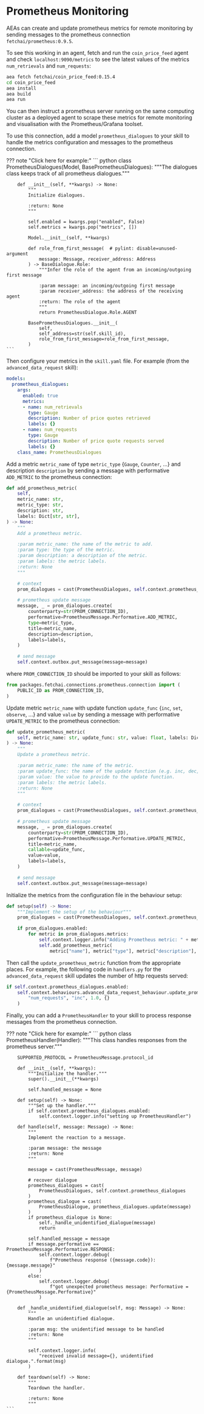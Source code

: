# Prometheus Monitoring

AEAs can create and update prometheus metrics for remote monitoring by sending messages to the prometheus connection `fetchai/prometheus:0.9.5`.

To see this working in an agent, fetch and run the `coin_price_feed` agent and check `localhost:9090/metrics` to see the latest values of the metrics `num_retrievals` and `num_requests`:

``` bash
aea fetch fetchai/coin_price_feed:0.15.4
cd coin_price_feed
aea install
aea build
aea run
```

You can then instruct a prometheus server running on the same computing cluster as a deployed agent to scrape these metrics for remote monitoring and visualisation with the Prometheus/Grafana toolset.

To use this connection, add a model `prometheus_dialogues` to your skill to handle the metrics configuration and messages to the prometheus connection.

??? note "Click here for example:"
    ``` python
    class PrometheusDialogues(Model, BasePrometheusDialogues):
        """The dialogues class keeps track of all prometheus dialogues."""

        def __init__(self, **kwargs) -> None:
            """
            Initialize dialogues.
    
            :return: None
            """
    
            self.enabled = kwargs.pop("enabled", False)
            self.metrics = kwargs.pop("metrics", [])
    
            Model.__init__(self, **kwargs)
    
            def role_from_first_message(  # pylint: disable=unused-argument
                message: Message, receiver_address: Address
            ) -> BaseDialogue.Role:
                """Infer the role of the agent from an incoming/outgoing first message
    
                :param message: an incoming/outgoing first message
                :param receiver_address: the address of the receiving agent
                :return: The role of the agent
                """
                return PrometheusDialogue.Role.AGENT
    
            BasePrometheusDialogues.__init__(
                self,
                self_address=str(self.skill_id),
                role_from_first_message=role_from_first_message,
            )
    ```

Then configure your metrics in the `skill.yaml` file. For example (from the `advanced_data_request` skill):

``` yaml
models:
  prometheus_dialogues:
    args:
      enabled: true
      metrics:
      - name: num_retrievals
        type: Gauge
        description: Number of price quotes retrieved
        labels: {}
      - name: num_requests
        type: Gauge
        description: Number of price quote requests served
        labels: {}
    class_name: PrometheusDialogues
```

Add a metric `metric_name` of type `metric_type` {`Gauge`, `Counter`, ...} and description `description` by sending a message with performative `ADD_METRIC` to the prometheus connection:

``` python
def add_prometheus_metric(
    self,
    metric_name: str,
    metric_type: str,
    description: str,
    labels: Dict[str, str],
) -> None:
    """
    Add a prometheus metric.

    :param metric_name: the name of the metric to add.
    :param type: the type of the metric.
    :param description: a description of the metric.
    :param labels: the metric labels.
    :return: None
    """

    # context
    prom_dialogues = cast(PrometheusDialogues, self.context.prometheus_dialogues)

    # prometheus update message
    message, _ = prom_dialogues.create(
        counterparty=str(PROM_CONNECTION_ID),
        performative=PrometheusMessage.Performative.ADD_METRIC,
        type=metric_type,
        title=metric_name,
        description=description,
        labels=labels,
    )

    # send message
    self.context.outbox.put_message(message=message)
```

where `PROM_CONNECTION_ID` should be imported to your skill as follows:

``` python
from packages.fetchai.connections.prometheus.connection import (
    PUBLIC_ID as PROM_CONNECTION_ID,
)
```

Update metric `metric_name` with update function `update_func` {`inc`, `set`, `observe`, ...} and value `value` by sending a message with performative `UPDATE_METRIC` to the prometheus connection:

``` python
def update_prometheus_metric(
    self, metric_name: str, update_func: str, value: float, labels: Dict[str, str],
) -> None:
    """
    Update a prometheus metric.

    :param metric_name: the name of the metric.
    :param update_func: the name of the update function (e.g. inc, dec, set, ...).
    :param value: the value to provide to the update function.
    :param labels: the metric labels.
    :return: None
    """

    # context
    prom_dialogues = cast(PrometheusDialogues, self.context.prometheus_dialogues)

    # prometheus update message
    message, _ = prom_dialogues.create(
        counterparty=str(PROM_CONNECTION_ID),
        performative=PrometheusMessage.Performative.UPDATE_METRIC,
        title=metric_name,
        callable=update_func,
        value=value,
        labels=labels,
    )

    # send message
    self.context.outbox.put_message(message=message)
```

Initialize the metrics from the configuration file in the behaviour setup:

``` python
def setup(self) -> None:
    """Implement the setup of the behaviour"""
    prom_dialogues = cast(PrometheusDialogues, self.context.prometheus_dialogues)

    if prom_dialogues.enabled:
        for metric in prom_dialogues.metrics:
            self.context.logger.info("Adding Prometheus metric: " + metric["name"])
            self.add_prometheus_metric(
                metric["name"], metric["type"], metric["description"], dict(metric["labels"]),
```

Then call the `update_prometheus_metric` function from the appropriate places.
For example, the following code in `handlers.py` for the `advanced_data_request` skill updates the number of http requests served:

``` python
if self.context.prometheus_dialogues.enabled:
    self.context.behaviours.advanced_data_request_behaviour.update_prometheus_metric(
        "num_requests", "inc", 1.0, {}
    )
```

Finally, you can add a `PrometheusHandler` to your skill to process response messages from the prometheus connection.

??? note "Click here for example:"
    ``` python
    class PrometheusHandler(Handler):
        """This class handles responses from the prometheus server."""

        SUPPORTED_PROTOCOL = PrometheusMessage.protocol_id
    
        def __init__(self, **kwargs):
            """Initialize the handler."""
            super().__init__(**kwargs)
    
            self.handled_message = None
    
        def setup(self) -> None:
            """Set up the handler."""
            if self.context.prometheus_dialogues.enabled:
                self.context.logger.info("setting up PrometheusHandler")
    
        def handle(self, message: Message) -> None:
            """
            Implement the reaction to a message.
    
            :param message: the message
            :return: None
            """
    
            message = cast(PrometheusMessage, message)
    
            # recover dialogue
            prometheus_dialogues = cast(
                PrometheusDialogues, self.context.prometheus_dialogues
            )
            prometheus_dialogue = cast(
                PrometheusDialogue, prometheus_dialogues.update(message)
            )
            if prometheus_dialogue is None:
                self._handle_unidentified_dialogue(message)
                return
    
            self.handled_message = message
            if message.performative == PrometheusMessage.Performative.RESPONSE:
                self.context.logger.debug(
                    f"Prometheus response ({message.code}): {message.message}"
                )
            else:
                self.context.logger.debug(
                    f"got unexpected prometheus message: Performative = {PrometheusMessage.Performative}"
                )
    
        def _handle_unidentified_dialogue(self, msg: Message) -> None:
            """
            Handle an unidentified dialogue.
    
            :param msg: the unidentified message to be handled
            :return: None
            """
    
            self.context.logger.info(
                "received invalid message={}, unidentified dialogue.".format(msg)
            )
    
        def teardown(self) -> None:
            """
            Teardown the handler.
    
            :return: None
            """
    ```
